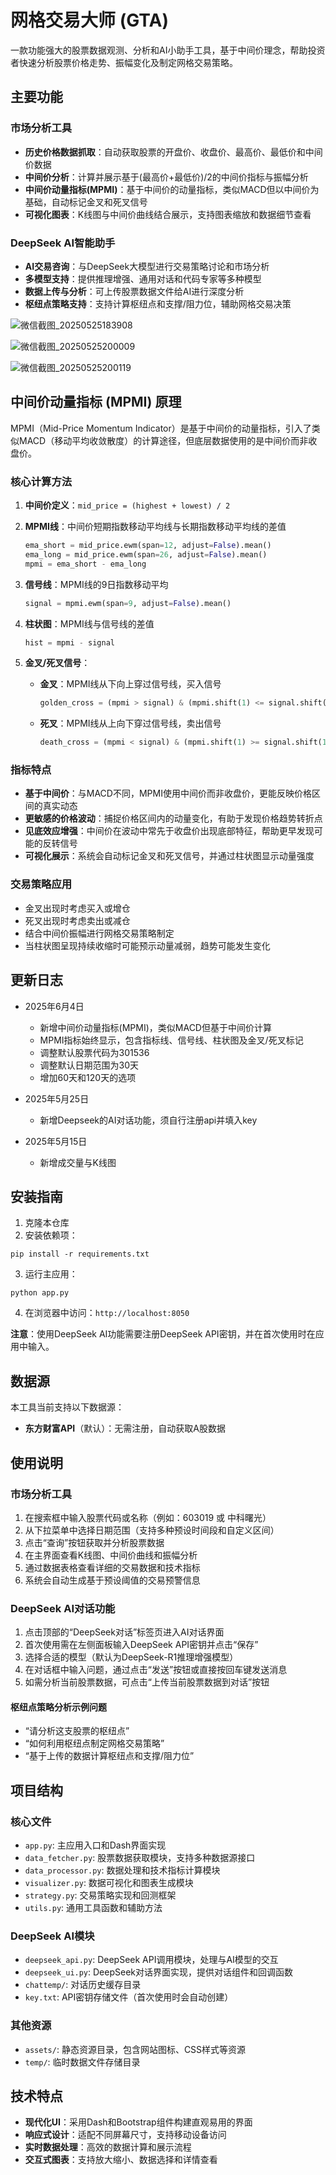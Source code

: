 # 网格交易大师 (GTA)

一款功能强大的股票数据观测、分析和AI小助手工具，基于中间价理念，帮助投资者快速分析股票价格走势、振幅变化及制定网格交易策略。

## 主要功能

### 市场分析工具

- **历史价格数据抓取**：自动获取股票的开盘价、收盘价、最高价、最低价和中间价数据
- **中间价分析**：计算并展示基于(最高价+最低价)/2的中间价指标与振幅分析
- **中间价动量指标(MPMI)**：基于中间价的动量指标，类似MACD但以中间价为基础，自动标记金叉和死叉信号
- **可视化图表**：K线图与中间价曲线结合展示，支持图表缩放和数据细节查看

### DeepSeek AI智能助手

- **AI交易咨询**：与DeepSeek大模型进行交易策略讨论和市场分析
- **多模型支持**：提供推理增强、通用对话和代码专家等多种模型
- **数据上传与分析**：可上传股票数据文件给AI进行深度分析
- **枢纽点策略支持**：支持计算枢纽点和支撑/阻力位，辅助网格交易决策
  

![微信截图_20250525183908](https://github.com/user-attachments/assets/6af58bd8-aebd-42bc-8664-df0e737a6f32)

![微信截图_20250525200009](https://github.com/user-attachments/assets/e9505a82-3022-46f5-9f4e-f238deaf6675)

![微信截图_20250525200119](https://github.com/user-attachments/assets/23e43437-4fa9-4826-a1dc-a1493749d327)



## 中间价动量指标 (MPMI) 原理

MPMI（Mid-Price Momentum Indicator）是基于中间价的动量指标，引入了类似MACD（移动平均收敛散度）的计算途径，但底层数据使用的是中间价而非收盘价。

### 核心计算方法

1. **中间价定义**：`mid_price = (highest + lowest) / 2`

2. **MPMI线**：中间价短期指数移动平均线与长期指数移动平均线的差值
   ```python
   ema_short = mid_price.ewm(span=12, adjust=False).mean()
   ema_long = mid_price.ewm(span=26, adjust=False).mean()
   mpmi = ema_short - ema_long
   ```

3. **信号线**：MPMI线的9日指数移动平均
   ```python
   signal = mpmi.ewm(span=9, adjust=False).mean()
   ```

4. **柱状图**：MPMI线与信号线的差值
   ```python
   hist = mpmi - signal
   ```

5. **金叉/死叉信号**：
   - **金叉**：MPMI线从下向上穿过信号线，买入信号
     ```python
     golden_cross = (mpmi > signal) & (mpmi.shift(1) <= signal.shift(1))
     ```
   - **死叉**：MPMI线从上向下穿过信号线，卖出信号
     ```python
     death_cross = (mpmi < signal) & (mpmi.shift(1) >= signal.shift(1))
     ```

### 指标特点

- **基于中间价**：与MACD不同，MPMI使用中间价而非收盘价，更能反映价格区间的真实动态
- **更敏感的价格波动**：捕捉价格区间内的动量变化，有助于发现价格趋势转折点
- **见底效应增强**：中间价在波动中常先于收盘价出现底部特征，帮助更早发现可能的反转信号
- **可视化展示**：系统会自动标记金叉和死叉信号，并通过柱状图显示动量强度

### 交易策略应用

- 金叉出现时考虑买入或增仓
- 死叉出现时考虑卖出或减仓
- 结合中间价振幅进行网格交易策略制定
- 当柱状图呈现持续收缩时可能预示动量减弱，趋势可能发生变化

## 更新日志

- 2025年6月4日
  - 新增中间价动量指标(MPMI)，类似MACD但基于中间价计算
  - MPMI指标始终显示，包含指标线、信号线、柱状图及金叉/死叉标记
  - 调整默认股票代码为301536
  - 调整默认日期范围为30天
  - 增加60天和120天的选项

- 2025年5月25日
  - 新增Deepseek的AI对话功能，须自行注册api并填入key

- 2025年5月15日
  - 新增成交量与K线图


## 安装指南

1. 克隆本仓库
2. 安装依赖项：
```
pip install -r requirements.txt
```
3. 运行主应用：
```
python app.py
```
4. 在浏览器中访问：`http://localhost:8050`

**注意**：使用DeepSeek AI功能需要注册DeepSeek API密钥，并在首次使用时在应用中输入。

## 数据源

本工具当前支持以下数据源：
- **东方财富API**（默认）：无需注册，自动获取A股数据

## 使用说明

### 市场分析工具

1. 在搜索框中输入股票代码或名称（例如：603019 或 中科曙光）
2. 从下拉菜单中选择日期范围（支持多种预设时间段和自定义区间）
3. 点击“查询”按钮获取并分析股票数据
4. 在主界面查看K线图、中间价曲线和振幅分析
5. 通过数据表格查看详细的交易数据和技术指标
6. 系统会自动生成基于预设阈值的交易预警信息

### DeepSeek AI对话功能

1. 点击顶部的“DeepSeek对话”标签页进入AI对话界面
2. 首次使用需在左侧面板输入DeepSeek API密钥并点击“保存”
3. 选择合适的模型（默认为DeepSeek-R1推理增强模型）
4. 在对话框中输入问题，通过点击“发送”按钮或直接按回车键发送消息
5. 如需分析当前股票数据，可点击“上传当前股票数据到对话”按钮

#### 枢纽点策略分析示例问题

- “请分析这支股票的枢纽点”
- “如何利用枢纽点制定网格交易策略”
- “基于上传的数据计算枢纽点和支撑/阻力位”

## 项目结构

### 核心文件

- `app.py`: 主应用入口和Dash界面实现
- `data_fetcher.py`: 股票数据获取模块，支持多种数据源接口
- `data_processor.py`: 数据处理和技术指标计算模块
- `visualizer.py`: 数据可视化和图表生成模块
- `strategy.py`: 交易策略实现和回测框架
- `utils.py`: 通用工具函数和辅助方法

### DeepSeek AI模块

- `deepseek_api.py`: DeepSeek API调用模块，处理与AI模型的交互
- `deepseek_ui.py`: DeepSeek对话界面实现，提供对话组件和回调函数
- `chattemp/`: 对话历史缓存目录
- `key.txt`: API密钥存储文件（首次使用时会自动创建）

### 其他资源

- `assets/`: 静态资源目录，包含网站图标、CSS样式等资源
- `temp/`: 临时数据文件存储目录

## 技术特点

- **现代化UI**：采用Dash和Bootstrap组件构建直观易用的界面
- **响应式设计**：适配不同屏幕尺寸，支持移动设备访问
- **实时数据处理**：高效的数据计算和展示流程
- **交互式图表**：支持放大缩小、数据选择和详情查看

